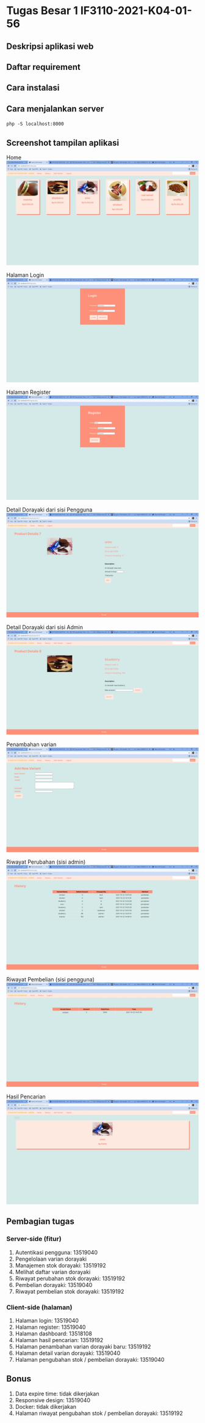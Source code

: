 # Tugas Besar 1 IF3110-2021-K04-01-56

## Deskripsi aplikasi web

## Daftar requirement

## Cara instalasi

## Cara menjalankan server

`php -S localhost:8000`

## Screenshot tampilan aplikasi

Home
![home](/screenshots/home.jpg)

Halaman Login
![login](/screenshots/login.jpg)

Halaman Register
![register](/screenshots/register.jpg)

Detail Dorayaki dari sisi Pengguna
![detail-pembeli](/screenshots/detail-pembeli.jpg)

Detail Dorayaki dari sisi Admin
![detail-admin](/screenshots/detail-admin.jpg)

Penambahan varian
![new-variant](/screenshots/new-variant.jpg)

Riwayat Perubahan (sisi admin)
![riwayat-perubahan](/screenshots/riwayat-perubahan.jpg)

Riwayat Pembelian (sisi pengguna)
![riwayat-pembelian](/screenshots/riwayat-pembelian.jpg)

Hasil Pencarian
![search-result](/screenshots/search-result.jpg)

## Pembagian tugas

### Server-side (fitur)

1. Autentikasi pengguna: 13519040
2. Pengelolaan varian dorayaki
3. Manajemen stok dorayaki: 13519192
4. Melihat daftar varian dorayaki
5. Riwayat perubahan stok dorayaki: 13519192
6. Pembelian dorayaki: 13519040
7. Riwayat pembelian stok dorayaki: 13519192

### Client-side (halaman)

1. Halaman login: 13519040
2. Halaman register: 13519040
3. Halaman dashboard: 13518108
4. Halaman hasil pencarian: 13519192
5. Halaman penambahan varian dorayaki baru: 13519192
6. Halaman detail varian dorayaki: 13519040
7. Halaman pengubahan stok / pembelian dorayaki: 13519040

## Bonus

1. Data expire time: tidak dikerjakan
2. Responsive design: 13519040
3. Docker: tidak dikerjakan
4. Halaman riwayat pengubahan stok / pembelian dorayaki: 13519192
